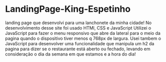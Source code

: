 # LandingPage-King-Espetinho
landing page que desenvolvi para uma lanchonete da minha cidade!
No desenvolvimento desse site foi usado HTMl, CSS e JavaScript
Utilizei o JavaScript para fazer o menu responsivo que abre da lateral para o meio da pagina quando o dispositivo tiver menos q 768px de largura.
Usei tambem o JavaScript para desenvolver uma funcionalidade que manipula um h2 da pagina para dizer se o restaurante está aberto ou fechado, levando em consideração o dia da semana em que estamos e a hora do dia!
